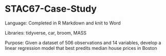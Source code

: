 # STAC67-Case-Study

Language: Completed in R Markdown and knit to Word

Libraries: tidyverse, car, broom, MASS

Purpose: Given a dataset of 506 observations and 14 variables, develop a linear regression model that best predits median house prices in Boston
